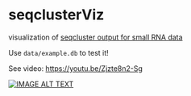 # seqclusterViz

visualization of [seqcluster output for small RNA data](https://github.com/lpantano/seqcluster)

Use `data/example.db` to test it!

See video: https://youtu.be/Zjzte8n2-Sg

[![IMAGE ALT TEXT](http://i.makeagif.com/media/7-03-2016/M0GjW2.gif)](https://youtu.be/Zjzte8n2-Sg "Example")

